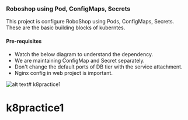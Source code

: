 ### Roboshop using Pod, ConfigMaps, Secrets

This project is configure RoboShop using Pods, ConfigMaps, Secrets. These are the basic building blocks of kuberntes.

#### Pre-requisites
* Watch the below diagram to understand the dependency.
* We are maintaining ConfigMap and Secret separately.
* Don't change the default ports of DB tier with the service attachment.
* Nginx config in web project is important.

![alt text](roboshop-k8.jpg)# k8practice1
# k8practice1
